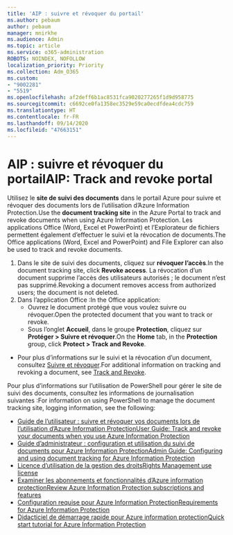 ```yaml
---
title: 'AIP : suivre et révoquer du portail'
ms.author: pebaum
author: pebaum
manager: mnirkhe
ms.audience: Admin
ms.topic: article
ms.service: o365-administration
ROBOTS: NOINDEX, NOFOLLOW
localization_priority: Priority
ms.collection: Adm_O365
ms.custom:
- "9002281"
- "5519"
ms.openlocfilehash: af2deff6b1ac8531fca9020277265f1d9d958775
ms.sourcegitcommit: c6692ce0fa1358ec3529e59ca0ecdfdea4cdc759
ms.translationtype: HT
ms.contentlocale: fr-FR
ms.lasthandoff: 09/14/2020
ms.locfileid: "47663151"
---
```

# <a name="aip-track-and-revoke-portal"></a><span data-ttu-id="81c08-102">AIP : suivre et révoquer du portail</span><span class="sxs-lookup"><span data-stu-id="81c08-102">AIP: Track and revoke portal</span></span>

<span data-ttu-id="81c08-103">Utilisez le **site de suivi des documents** dans le portail Azure pour suivre et révoquer des documents lors de l’utilisation d’Azure Information Protection.</span><span class="sxs-lookup"><span data-stu-id="81c08-103">Use the **document tracking site** in the Azure Portal to track and revoke documents when using Azure Information Protection.</span></span> <span data-ttu-id="81c08-104">Les applications Office (Word, Excel et PowerPoint) et l’Explorateur de fichiers permettent également d’effectuer le suivi et la révocation de documents.</span><span class="sxs-lookup"><span data-stu-id="81c08-104">The Office applications (Word, Excel and PowerPoint) and File Explorer can also be used to track and revoke documents.</span></span>

1. <span data-ttu-id="81c08-105">Dans le site de suivi des documents, cliquez sur **révoquer l’accès**.</span><span class="sxs-lookup"><span data-stu-id="81c08-105">In the document tracking site, click **Revoke access**.</span></span> <span data-ttu-id="81c08-106">La révocation d’un document supprime l’accès des utilisateurs autorisés ; le document n’est pas supprimé.</span><span class="sxs-lookup"><span data-stu-id="81c08-106">Revoking a document removes access from authorized users; the document is not deleted.</span></span>
2. <span data-ttu-id="81c08-107">Dans l’application Office :</span><span class="sxs-lookup"><span data-stu-id="81c08-107">In the Office application:</span></span>
    - <span data-ttu-id="81c08-108">Ouvrez le document protégé que vous voulez suivre ou révoquer.</span><span class="sxs-lookup"><span data-stu-id="81c08-108">Open the protected document that you want to track or revoke.</span></span>
    - <span data-ttu-id="81c08-109">Sous l’onglet **Accueil**, dans le groupe **Protection**, cliquez sur **Protéger > Suivre et révoquer**.</span><span class="sxs-lookup"><span data-stu-id="81c08-109">On the **Home** tab, in the **Protection** group, click **Protect > Track and Revoke**.</span></span>

- <span data-ttu-id="81c08-110">Pour plus d’informations sur le suivi et la révocation d’un document, consultez [Suivre et révoquer](https://docs.microsoft.com/azure/information-protection/rms-client/client-track-revoke).</span><span class="sxs-lookup"><span data-stu-id="81c08-110">For additional information on tracking and revoking a document, see [Track and Revoke](https://docs.microsoft.com/azure/information-protection/rms-client/client-track-revoke).</span></span>

<span data-ttu-id="81c08-111">Pour plus d’informations sur l’utilisation de PowerShell pour gérer le site de suivi des documents, consultez les informations de journalisation suivantes :</span><span class="sxs-lookup"><span data-stu-id="81c08-111">For information on using PowerShell to manage the document tracking site, logging information, see the following:</span></span>
- [<span data-ttu-id="81c08-112">Guide de l’utilisateur : suivre et révoquer vos documents lors de l’utilisation d’Azure Information Protection</span><span class="sxs-lookup"><span data-stu-id="81c08-112">User Guide: Track and revoke your documents when you use Azure Information Protection</span></span>](https://docs.microsoft.com/azure/information-protection/rms-client/client-track-revoke)
- [<span data-ttu-id="81c08-113">Guide d’administrateur : configuration et utilisation du suivi de documents pour Azure Information Protection</span><span class="sxs-lookup"><span data-stu-id="81c08-113">Admin Guide: Configuring and using document tracking for Azure Information Protection</span></span>](https://docs.microsoft.com/azure/information-protection/rms-client/client-admin-guide-document-tracking)
- [<span data-ttu-id="81c08-114">Licence d’utilisation de la gestion des droits</span><span class="sxs-lookup"><span data-stu-id="81c08-114">Rights Management use license</span></span>](https://docs.microsoft.com/azure/information-protection/configure-usage-rights#rights-management-use-license)
- [<span data-ttu-id="81c08-115">Examiner les abonnements et fonctionnalités d’Azure information protection</span><span class="sxs-lookup"><span data-stu-id="81c08-115">Review Azure Information Protection subscriptions and features</span></span>](https://azure.microsoft.com/pricing/details/information-protection)
- [<span data-ttu-id="81c08-116">Configuration requise pour Azure Information Protection</span><span class="sxs-lookup"><span data-stu-id="81c08-116">Requirements for Azure Information Protection</span></span>](https://docs.microsoft.com/azure/information-protection/get-started/requirements)
- [<span data-ttu-id="81c08-117">Didacticiel de démarrage rapide pour Azure information protection</span><span class="sxs-lookup"><span data-stu-id="81c08-117">Quick start tutorial for Azure Information Protection</span></span>](https://docs.microsoft.com/azure/information-protection/get-started/infoprotect-quick-start-tutorial)
